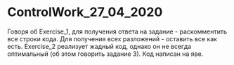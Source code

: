 # ControlWork_27_04_2020
Говоря об Exercise_1, для получения ответа на задание - раскомментить все строки кода. Для получения всех разложений - оставить все как есть.
Exercise_2 реализует жадный код, однако он не всегда оптимальный (об этом говорить задание 3).
Код написан на яве.
